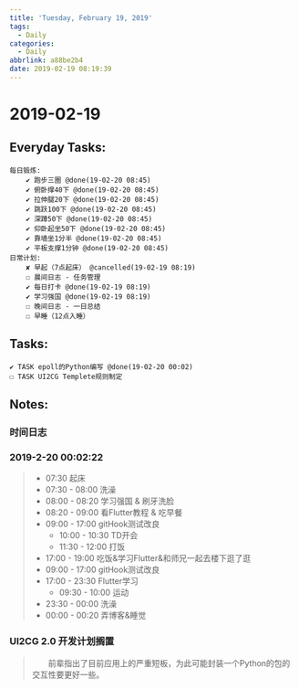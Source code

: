 ```yaml
---
title: 'Tuesday, February 19, 2019'
tags:
  - Daily
categories:
  - Daily
abbrlink: a88be2b4
date: 2019-02-19 08:19:39
---
```


#  2019-02-19

<!-- more -->

## Everyday Tasks:
    每日锻炼:
        ✔ 跑步三圈 @done(19-02-20 08:45)
        ✔ 俯卧撑40下 @done(19-02-20 08:45)
        ✔ 拉伸腿20下 @done(19-02-20 08:45)
        ✔ 跳跃100下 @done(19-02-20 08:45)
        ✔ 深蹲50下 @done(19-02-20 08:45)
        ✔ 仰卧起坐50下 @done(19-02-20 08:45)
        ✔ 靠墙坐1分半 @done(19-02-20 08:45)
        ✔ 平板支撑1分钟 @done(19-02-20 08:45)
    日常计划:
        ✘ 早起（7点起床） @cancelled(19-02-19 08:19)
        ☐ 晨间日志 - 任务管理
        ✔ 每日打卡 @done(19-02-19 08:19)
        ✔ 学习强国 @done(19-02-19 08:19)
        ☐ 晚间日志 - 一日总结
        ☐ 早睡（12点入睡）

## Tasks:
    ✔ TASK epoll的Python编写 @done(19-02-20 00:02)
    ☐ TASK UI2CG Templete规则制定

## Notes:

### 时间日志
### 2019-2-20 00:02:22
> - 07:30 起床
> - 07:30 - 08:00 洗澡
> - 08:00 - 08:20 学习强国 & 刷牙洗脸
> - 08:20 - 09:00 看Flutter教程 & 吃早餐
> - 09:00 - 17:00 gitHook测试改良
>   - 10:00 - 10:30 TD开会
>   - 11:30 - 12:00 打饭
> - 17:00 - 19:00 吃饭&学习Flutter&和师兄一起去楼下逛了逛
> - 09:00 - 17:00 gitHook测试改良
> - 17:00 - 23:30 Flutter学习
>   - 09:30 - 10:00 运动
> - 23:30 - 00:00 洗澡
> - 00:00 - 00:20 弄博客&睡觉

### UI2CG 2.0 开发计划搁置
> &emsp;&emsp;前辈指出了目前应用上的严重短板，为此可能封装一个Python的包的交互性要更好一些。